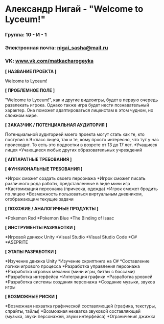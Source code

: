 # Александр Нигай - "Welcome to Lyceum!"

### Группа: 10 - И - 1
### Электронная почта: nigai_sasha@mail.ru
### VK: www.vk.com/matkacharogeyka

**[ НАЗВАНИЕ ПРОЕКТА ]**

Welcome to Lyceum!

**[ ПРОБЛЕМНОЕ ПОЛЕ ]**

"Welcome to Lyceum!", как и другие видеоигры, будет в первую очередь развлекать игрока. Однако также игра будет нести познавательный характер. Она поможет адаптироваться лицеистам в этом чудном, но сложном мире.

**[ ЗАКАЗЧИК / ПОТЕНЦИАЛЬНАЯ АУДИТОРИЯ ]**

Потенциальной аудиторией моего проекта могут стать как те, кто поступил в 9 класс лицея, так и те, кому просто интересно, что тут у нас происходит. То есть это подростки в возрсте от 13 до 17 лет.
*Учащиеся лицея
*Учающиеся любых других образовательных учреждений

**[ АППАРАТНЫЕ ТРЕБОВАНИЯ ]**



**[ ФУНКИОНАЛЬНЫЕ ТРЕБОВАНИЯ ]**

*Игрок сможет создать своего персонажа
*Игрок сможет писать различного рода работы, представленные в виде мини игр
*Кастомизация персонажа (прическа, одежда)
*Игрок сможет бродить по лицею
*Возможность пользоваться виртуальным дневником, отображающим текущие задачи

**[ ПОХОЖИЕ / АНАЛОГИЧНЫЕ ПРОДУКТЫ ]**

*Pokemon Red
*Pokemon Blue
*The Binding of Isaac

**[ ИНСТРУМЕНТЫ РАЗРАБОТКИ ]**

*Игровой движок Unity
*Visual Studio
*Visual Studio Code
*C#
*ASEPRITE

**[ ЭТАПЫ РАЗРАБОТКИ ]**

*Изучение движка Unity
*Изучение скриптинга на C#
*Составление логики игрового процесса
*Разработка управления персонажа
*Разработка игровых механик (мини игры, битвы с боссами)
*Разработка интерфейса
*Интеграция графики
*Разработка уровней
*Разработка системы создания персонажа
*Создание музыки, звуков игры

**[ ВОЗМОЖНЫЕ РИСКИ ]**

*Возможная нехватка графической составляющей (графика, текстуры, спрайты, тайлы)
*Возможная нехватка звуковой составляющей (музыка, звуки персонажей, звуки интерфейса)
*Ограничения джижка
